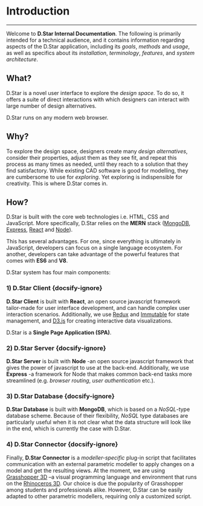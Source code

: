 # Introduction

***

Welcome to **D.Star Internal Documentation**. The following is primarily
intended for a technical audience, and it contains information regarding aspects of the D.Star
application, including its *goals*, *methods* and *usage*, as well as
specifics about its *installation*, *terminology*, *features*, and *system architecture*.

## What?

D.Star is a novel user interface to explore the *design space*. To do so, it offers a
suite of direct interactions with which designers can interact with large number of design
alternatives.

D.Star runs on any modern web browser.

## Why?

To explore the design space, designers create many *design alternatives*, consider
their properties, adjust them as they see fit, and repeat this process
as many times as needed, until they reach to a solution that they find satisfactory.
While existing CAD software is good for modelling, they are cumbersome to use for *exploring*.
Yet exploring is indispensible for creativity. This is where D.Star comes in.

## How?

D.Star is built with the core web technologies i.e. HTML, CSS and JavaScript.
More specifically, D.Star relies on the **MERN** stack ([MongoDB](https://www.mongodb.com/), [Express](https://expressjs.com/), [React](https://reactjs.org/) and [Node](https://nodejs.org/en/)).

This has several advantages. For one, since everything is ultimately in JavaScript, developers
can focus on a single language ecosystem. For another, developers can take advantage of the
powerful features that comes with **ES6** and **V8**.

D.Star system has four main components:

### 1) D.Star Client {docsify-ignore}

**D.Star Client** is built with **React**, an open source javascript framework tailor-made
for user interface development, and can handle complex user interaction scenarios.
Additionally, we use [Redux](https://redux.js.org/) and [Immutable](https://github.com/immutable-js/immutable-js) for state management, and [D3.js](https://d3js.org/) for creating interactive data visualizations.

D.Star is a **Single Page Application (SPA)**.

### 2) D.Star Server {docsify-ignore}

**D.Star Server** is built with **Node** -an open source javascript
framework that gives the power of javascript to use at the back-end. Additionally,
we use **Express** -a framework for Node that makes common back-end tasks
more streamlined (e.g. *browser routing*, *user authentication* etc.).

### 3) D.Star Database {docsify-ignore}

**D.Star Database** is built with **MongoDB**, which is based on a
*NoSQL*-type database scheme. Because of their flexibility, *NoSQL* type databases
are particularly useful when it is not clear what the data structure will look
like in the end, which is currently the case with D.Star.

### 4) D.Star Connector {docsify-ignore}

Finally, **D.Star Connector** is a *modeller-specific* plug-in script that facilitates communication
with an external parametric modeller to apply changes on a model and
get the resulting views. At the moment, we are using [Grasshopper 3D](https://www.grasshopper3d.com/) –a visual
programming language and environment that runs on the [Rhinoceros 3D](https://www.rhino3d.com/).
Our choice is due the popularity of Grasshopper among students and professionals alike.
However, D.Star can be easily adapted to other parametric modellers, requiring only a customized script.
